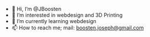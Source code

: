 - 👋 Hi, I’m @JBoosten
- 👀 I’m interested in webdesign and 3D Printing
- 🌱 I’m currently learning webdesign
- 📫 How to reach me; mail: boosten.joseph@gmail.com 

<!---
JBoosten/JBoosten is a ✨ special ✨ repository because its `README.md` (this file) appears on your GitHub profile.
You can click the Preview link to take a look at your changes.
--->
